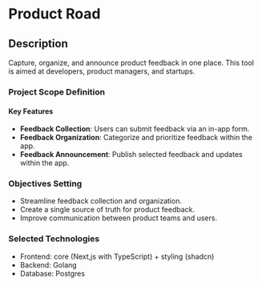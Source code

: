 # Product Road

## Description

Capture, organize, and announce product feedback in one place. This tool is aimed at developers, product managers, and startups.

### Project Scope Definition

#### Key Features

- **Feedback Collection**: Users can submit feedback via an in-app form.
- **Feedback Organization**: Categorize and prioritize feedback within the app.
- **Feedback Announcement**: Publish selected feedback and updates within the app.

### Objectives Setting

- Streamline feedback collection and organization.
- Create a single source of truth for product feedback.
- Improve communication between product teams and users.

### Selected Technologies

- Frontend: core (Next,js with TypeScript) + styling (shadcn)
- Backend: Golang
- Database: Postgres
